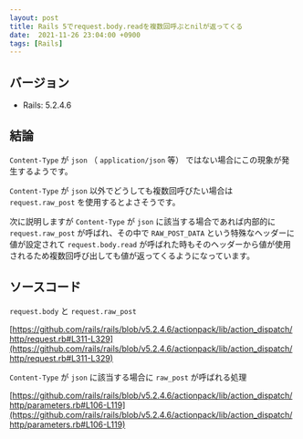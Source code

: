 ```yaml
---
layout: post
title: Rails 5でrequest.body.readを複数回呼ぶとnilが返ってくる 
date:  2021-11-26 23:04:00 +0900
tags: [Rails]
---
```


## バージョン

- Rails: 5.2.4.6

## 結論

`Content-Type` が `json` （ `application/json` 等） ではない場合にこの現象が発生するようです。

`Content-Type` が `json` 以外でどうしても複数回呼びたい場合は `request.raw_post` を使用するとよさそうです。

次に説明しますが `Content-Type` が `json` に該当する場合であれば内部的に `request.raw_post` が呼ばれ、その中で `RAW_POST_DATA` という特殊なヘッダーに値が設定されて `request.body.read` が呼ばれた時もそのヘッダーから値が使用されるため複数回呼び出しても値が返ってくるようになっています。

## ソースコード

`request.body` と `request.raw_post`

[https://github.com/rails/rails/blob/v5.2.4.6/actionpack/lib/action_dispatch/http/request.rb#L311-L329](https://github.com/rails/rails/blob/v5.2.4.6/actionpack/lib/action_dispatch/http/request.rb#L311-L329)

`Content-Type` が `json` に該当する場合に `raw_post` が呼ばれる処理

[https://github.com/rails/rails/blob/v5.2.4.6/actionpack/lib/action_dispatch/http/parameters.rb#L106-L119](https://github.com/rails/rails/blob/v5.2.4.6/actionpack/lib/action_dispatch/http/parameters.rb#L106-L119)